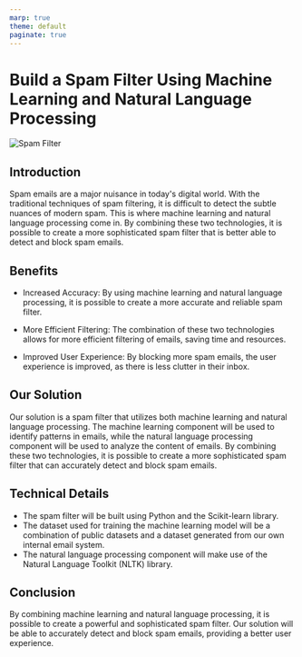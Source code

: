 ```yaml
---
marp: true
theme: default
paginate: true
---
```

# Build a Spam Filter Using Machine Learning and Natural Language Processing

![Spam Filter](https://www.netwrix.com/wp-content/uploads/2019/12/spam_message_check.png)

## Introduction

Spam emails are a major nuisance in today's digital world. With the traditional techniques of spam filtering, it is difficult to detect the subtle nuances of modern spam. This is where machine learning and natural language processing come in. By combining these two technologies, it is possible to create a more sophisticated spam filter that is better able to detect and block spam emails.

## Benefits

- Increased Accuracy: By using machine learning and natural language processing, it is possible to create a more accurate and reliable spam filter.

- More Efficient Filtering: The combination of these two technologies allows for more efficient filtering of emails, saving time and resources.

- Improved User Experience: By blocking more spam emails, the user experience is improved, as there is less clutter in their inbox.

## Our Solution

Our solution is a spam filter that utilizes both machine learning and natural language processing. The machine learning component will be used to identify patterns in emails, while the natural language processing component will be used to analyze the content of emails. By combining these two technologies, it is possible to create a more sophisticated spam filter that can accurately detect and block spam emails.

## Technical Details

- The spam filter will be built using Python and the Scikit-learn library.
- The dataset used for training the machine learning model will be a combination of public datasets and a dataset generated from our own internal email system.
- The natural language processing component will make use of the Natural Language Toolkit (NLTK) library.

## Conclusion

By combining machine learning and natural language processing, it is possible to create a powerful and sophisticated spam filter. Our solution will be able to accurately detect and block spam emails, providing a better user experience.
  